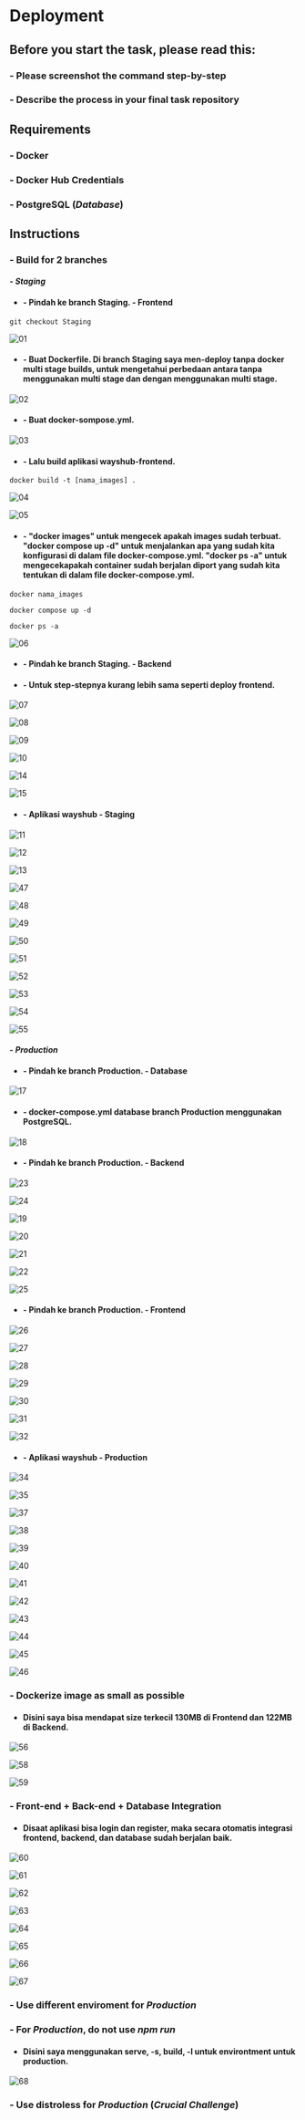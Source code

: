 # Deployment

## Before you start the task, please read this:
### - Please screenshot the command step-by-step
### - Describe the process in your final task repository

## Requirements
### - Docker
### - Docker Hub Credentials
### - PostgreSQL (*Database*)


## Instructions


### - Build for 2 branches

#### - *Staging*

* #### - Pindah ke branch Staging. - Frontend
```
git checkout Staging
```
![01](../assets/deployment/1.png)

* #### - Buat Dockerfile. Di branch Staging saya men-deploy tanpa docker multi stage builds, untuk mengetahui perbedaan antara tanpa menggunakan multi stage dan dengan menggunakan multi stage.
![02](../assets/deployment/5.png)

* #### - Buat docker-sompose.yml.
![03](../assets/deployment/6.png)

* #### - Lalu build aplikasi wayshub-frontend.
```
docker build -t [nama_images] .
```
![04](../assets/deployment/2.png)

![05](../assets/deployment/3.png)

* #### - "docker images" untuk mengecek apakah images sudah terbuat. "docker compose up -d" untuk menjalankan apa yang sudah kita konfigurasi di dalam file docker-compose.yml. "docker ps -a" untuk mengecekapakah container sudah berjalan diport yang sudah kita tentukan di dalam file docker-compose.yml.
```
docker nama_images

docker compose up -d

docker ps -a
```
![06](../assets/deployment/4.png)


* #### - Pindah ke branch Staging. - Backend

* #### - Untuk step-stepnya kurang lebih sama seperti deploy frontend.
![07](../assets/deployment/7.png)

![08](../assets/deployment/8.png)

![09](../assets/deployment/9.png)

![10](../assets/deployment/10.png)

![14](../assets/deployment/14.png)

![15](../assets/deployment/15.png)


* #### - Aplikasi wayshub - Staging

![11](../assets/deployment/11.png)

![12](../assets/deployment/12.png)

![13](../assets/deployment/13.png)

![47](../assets/deployment/47.png)

![48](../assets/deployment/48.png)

![49](../assets/deployment/49.png)

![50](../assets/deployment/50.png)

![51](../assets/deployment/51.png)

![52](../assets/deployment/52.png)

![53](../assets/deployment/53.png)

![54](../assets/deployment/54.png)

![55](../assets/deployment/55.png)


#### - *Production*

* #### - Pindah ke branch Production. - Database
![17](../assets/deployment/17.png)

* #### - docker-compose.yml database branch Production menggunakan PostgreSQL.
![18](../assets/deployment/18.png)


* #### - Pindah ke branch Production. - Backend
![23](../assets/deployment/23.png)

![24](../assets/deployment/24.png)

![19](../assets/deployment/19.png)

![20](../assets/deployment/20.png)

![21](../assets/deployment/21.png)

![22](../assets/deployment/22.png)

![25](../assets/deployment/25.png)


* #### - Pindah ke branch Production. - Frontend
![26](../assets/deployment/26.png)

![27](../assets/deployment/27.png)

![28](../assets/deployment/28.png)

![29](../assets/deployment/29.png)

![30](../assets/deployment/30.png)

![31](../assets/deployment/31.png)

![32](../assets/deployment/32.png)

* #### - Aplikasi wayshub - Production

![34](../assets/deployment/34.png)

![35](../assets/deployment/35.png)

![37](../assets/deployment/37.png)

![38](../assets/deployment/38.png)

![39](../assets/deployment/39.png)

![40](../assets/deployment/40.png)

![41](../assets/deployment/41.png)

![42](../assets/deployment/42.png)

![43](../assets/deployment/43.png)

![44](../assets/deployment/44.png)

![45](../assets/deployment/45.png)

![46](../assets/deployment/46.png)

### - Dockerize image as small as possible

* #### Disini saya bisa mendapat size terkecil 130MB di Frontend dan 122MB di Backend.
![56](../assets/deployment/56.png)

![58](../assets/deployment/58.png)

![59](../assets/deployment/59.png)

### - Front-end + Back-end + Database Integration

* #### Disaat aplikasi bisa login dan register, maka secara otomatis integrasi frontend, backend, dan database sudah berjalan baik.
![60](../assets/deployment/39.png)

![61](../assets/deployment/40.png)

![62](../assets/deployment/41.png)

![63](../assets/deployment/42.png)

![64](../assets/deployment/43.png)

![65](../assets/deployment/44.png)

![66](../assets/deployment/45.png)

![67](../assets/deployment/46.png)


### - Use different enviroment for *Production*
### - For *Production*, do not use *npm run*

* #### Disini saya menggunakan serve, -s, build, -l untuk environtment untuk production.
![68](../assets/deployment/29.png)


### - Use **distroless** for *Production* (*Crucial Challenge*)
